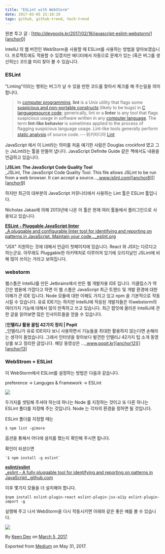 ```yaml
---
title: "ESLint with WebStorm"
date: 2017-03-05 15:10:19
tags: github, github-trend, tech-trend 
---
```



원본 투고 글 : [http://devpools.kr/2017/02/16/javascript-eslint-webstorm/][anchor0]

IntelliJ 의 웹 버전인 WebStorm을 사용할 때 ESLint를 사용하는 방법을 알아보겠습니다. 프로젝트에도 적용할 수 있겠지만 에디터에서 자동으로 문제가 있는 (혹은 버그를 생산하는) 코드를 미리 찾아 볼 수 있습니다.

### ESLint

"Linting"이라는 행위는 버그가 날 수 있을 만한 코드를 찾아서 체크를 해 주는일을 의미합니다.
> 
> In [computer programming][anchor1], **lint** is a Unix utility that flags some [suspicious and non-portable constructs][anchor2] (likely to be bugs) in [C language][anchor3][source code][anchor4]; generically, lint or a **linter** is any tool that flags suspicious usage in software written in any [computer language][anchor5]. The term **lint-like behavior** is sometimes applied to the process of flagging suspicious language usage. Lint-like tools generally perform [static analysis][anchor6] of source code. --- 위키피디아 [Lint][anchor7]

JavaScript 에서 이 Lint라는 의미를 처음 얘기한 사람은 Douglas crockford 였고 그는 JsLint라는 툴을 만들어 냅니다. JavaScript Definite Guide 같은 책에서도 내용을 언급하고 있습니다.

[**JSLint: The JavaScript Code Quality Tool**  
_JSLint, The JavaScript Code Quality Tool. This file allows JSLint to be run from a web browser. It can accept a source..._www.jslint.com][anchor8][][anchor9]

하지만 최근의 대부분의 JavaScript 커뮤니티에서 사용하는 Lint 툴은 ESLint 툴입니다.

Nicholas Jakas에 의해 2013년에 나온 이 툴은 현재 여러 툴들에서 플러그인으로 사용되고 있습니다.

[**ESLint - Pluggable JavaScript linter**  
_A pluggable and configurable linter tool for identifying and reporting on patterns in JavaScript. Maintain your code..._eslint.org][anchor10][][anchor11]

"JSX" 지원하는 것에 대해서 언급이 첫페이지에 있습니다. React 와 JSX는 다르다고 하는군요. 아무래도 Pluggable한 아키텍처로 이루어져 있기에 오리지날인 JSLint에 비해 많이 쓰이는 거라고 보여집니다.

### webstorm

웹스톰은 IntelliJ를 만든 Jetbrains에서 만든 웹 개발자용 IDE 입니다. 이클립스가 약간은 범용에 가깝다고 하면 이 웹 스톰은 JavaScript 최근 트렌드 및 개발 환경에 대한 이해가 큰 IDE 입니다. Node 모듈에 대한 이해도 가지고 있고 npm 을 기본적으로 작동시킬 수 있습니다. 유료 IDE기는 하지만 IntelliJ에 적응된 개발자들은 이webstorm의 여러가지 기능에 대해서 많이 만족하고 쓰고 있습니다. 최근 팝잇에 올라온 IntelliJ에 관한 글을 읽어보면 많은 인사이트들을 얻을 수 있습니다.

[**인텔리J 활용 꿀팁 42가지 정리 | Popit**  
_인텔리J가 유료 IDE이다 보니 사용하면서 기능들을 최대한 활용하지 않는다면 손해라는 생각이 들었습니다. 그래서 인터넷을 찾아보다 발견한 인텔리J 42가지 팁 소개 동영상를 보고 정리한 글입니다. 해당 동영상은 ..._www.popit.kr][anchor12][][anchor13]

### WebStrom + ESLint

이 WebStorm에서 ESLint를 설정하는 방법은 다음과 같습니다.

preference -\> Languges & Framework -\> ESLint

![][image0]

두가지를 셋팅해 주셔야 하는데 하나는 Node 를 지정하는 것이고 또 다른 하나는 ESLint 폴더를 지정해 주는 것입니다. Node 는 각자의 환경을 정하면 될 것입니다.

ESLint 폴더를 지정할 때는
    
    $ npm list -g|more

옵션을 통해서 어디에 설치를 했는지 확인해 주시면 됩니다.

확인이 되셨으면
    
    `$ npm install -g eslint`

[**eslint/eslint**  
_eslint - A fully pluggable tool for identifying and reporting on patterns in JavaScript._github.com][anchor14][][anchor15]

이후 몇가지 모듈을 더 설치해야 합니다.
    
    $npm install eslint-plugin-react eslint-plugin-jsx-a11y eslint-plugin-import -g

실행해 주고 나서 WebStorm을 다시 작동시키면 아래와 같은 좋은 예를 볼 수 있습니다.

![][image1]

By [Keen Dev][anchor16] on [March 5, 2017][anchor17].

Exported from [Medium][anchor18] on May 31, 2017\.


[anchor0]: http://devpools.kr/2017/02/16/javascript-eslint-webstorm/
[anchor1]: https://en.wikipedia.org/wiki/Computer_programming "Computer programming"
[anchor2]: https://en.wikipedia.org/wiki/C_%28programming_language%29#Language_tools "C (programming language)"
[anchor3]: https://en.wikipedia.org/wiki/C_%28programming_language%29 "C (programming language)"
[anchor4]: https://en.wikipedia.org/wiki/Source_code "Source code"
[anchor5]: https://en.wikipedia.org/wiki/Computer_language "Computer language"
[anchor6]: https://en.wikipedia.org/wiki/Static_code_analysis "Static code analysis"
[anchor7]: https://en.wikipedia.org/wiki/Lint_%28software%29
[anchor8]: http://www.jslint.com/ "http://www.jslint.com/"
[anchor9]: http://www.jslint.com/
[anchor10]: http://eslint.org/ "http://eslint.org/"
[anchor11]: http://eslint.org/
[anchor12]: http://www.popit.kr/%EC%9D%B8%ED%85%94%EB%A6%ACj-%ED%99%9C%EC%9A%A9-%EA%BF%80%ED%8C%81-42%EA%B0%80%EC%A7%80-%EC%A0%95%EB%A6%AC/ "http://www.popit.kr/%EC%9D%B8%ED%85%94%EB%A6%ACj-%ED%99%9C%EC%9A%A9-%EA%BF%80%ED%8C%81-42%EA%B0%80%EC%A7%80-%EC%A0%95%EB%A6%AC/"
[anchor13]: http://www.popit.kr/%EC%9D%B8%ED%85%94%EB%A6%ACj-%ED%99%9C%EC%9A%A9-%EA%BF%80%ED%8C%81-42%EA%B0%80%EC%A7%80-%EC%A0%95%EB%A6%AC/
[anchor14]: https://github.com/eslint/eslint "https://github.com/eslint/eslint"
[anchor15]: https://github.com/eslint/eslint
[anchor16]: https://medium.com/@keendev
[anchor17]: https://medium.com/p/bf9d418993b2
[anchor18]: https://medium.com


[image0]: /images/0*qBlmLC3cTz8oJ-Jf.
[image1]: /images/0*IJ_x1kEFxnkgv5PQ